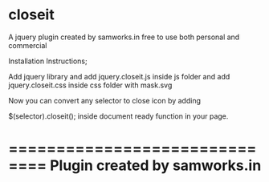closeit
=======
A jquery plugin created by samworks.in free to use both personal and commercial

Installation Instructions;

Add jquery library and add jquery.closeit.js inside js folder
and add jquery.closeit.css inside css folder with mask.svg

Now you can convert any selector to close icon by adding 

$(selector).closeit(); inside document ready function in your page. 

==============================
Plugin created by samworks.in
==============================
